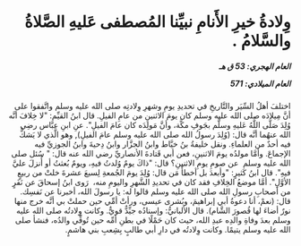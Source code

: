 <h1 dir="rtl">وِلادةُ خيرِ الأَنامِ نبيِّنا المُصطفى عَليهِ الصَّلاةُ والسَّلامُ .</h1>

<h5 dir="rtl">العام الهجري:  53  ق هـ

العام الميلادي: 571

</h5>

<p dir="rtl">اختلفَ أهلُ السِّيَر والتَّاريخِ في تحديدِ يومِ وشهرِ وِلادتِه صلى الله عليه وسلم واتَّفقوا على أنَّ مِيلادَه صلى الله عليه وسلم كان يومَ الاثنينِ من عامِ الفيلِ. قال ابنُ القيِّم: "لا خِلافَ أنَّه وُلِدَ صَلَّى اللَّهُ عَليهِ وسلَّم بجَوفِ مكَّة، وأنَّ مَولِدَه كان عامَ الفيلِ". عنِ ابنِ عبَّاس رضِي الله عنهُما أنَّه قال: (وُلِدَ رسولُ الله صلى الله عليه وسلم عامَ الفيلِ), وهو الَّذي لا يَشكُّ فيه أحدٌ من العلماءِ. ونقل خليفةُ بنُ خيَّاط وابنُ الجزَّار وابنُ دِحيةَ وابنُ الجوزيِّ فيه الإجماعَ. وأمَّا مولدُه يومَ الاثنينِ، فعن أبي قَتادةَ الأنصاريِّ رضي الله عنه قال: " سُئل صلى الله عليه وسلم  عن صومِ يومِ الاثنينِ؟ قال: "ذاكَ يومٌ وُلدتُ فيهِ، ويومٌ بُعثتُ أو أُنزلَ عليَّ فيهِ". قال ابنُ كَثيرٍ: "وأبعدَ بل أخطأَ مَن قال: وُلِدَ يومَ الجُمعةِ لِسبعَ عشرةَ خلتْ من ربيعٍ الأوَّلِ". أمَّا موضعُ الخِلافِ فقد كان في تحديدِ الشَّهرِ واليومِ منه،  رَوى ابنُ إسحاقَ عن نَفَرٍ من أصحابِ رسولِ الله صلى الله عليه وسلم قالوا له: يا رسولَ الله، أخبرنا عن نَفسِك. قال: (نعمْ، أنا دعوةُ أبي إبراهيمَ، وبُشرى عيسى، ورأتْ أمِّي حين حملتْ بي أنَّه خرج منها نورٌ أضاءَ لها قُصورَ الشَّام). قال الألبانيُّ: وإسنادُه جيِّدٌّ قويٌّ. وكانت وِلادتُه صلى الله عليه وسلم بعدَ وفاةِ والدِه عبدِ الله، حيث كان حَمْلًا في بطنِ أمِّه حين تُوفِّي والدُه، فنشأ صلى الله عليه وسلم يتيمًا. وكانت وِلادتُه في دارِ أبي طالبٍ بِشِعبِ بني هاشمٍ.</p></br>
